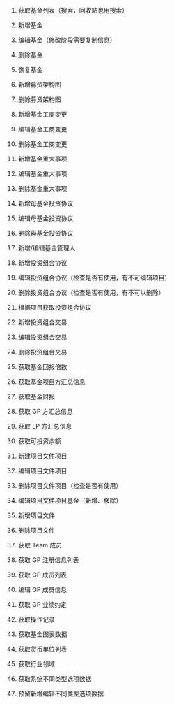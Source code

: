 1. 获取基金列表（搜索，回收站也用搜索）
2. 新增基金
3. 编辑基金（修改阶段需要复制信息）
4. 删除基金
5. 恢复基金
6. 新增募资架构图
7. 删除募资架构图
8. 新增基金工商变更
9. 编辑基金工商变更
10. 删除基金工商变更
11. 新增基金重大事项
12. 编辑基金重大事项
13. 删除基金重大事项
14. 新增母基金投资协议
15. 编辑母基金投资协议
16. 删除母基金投资协议
17. 新增/编辑基金管理人




44. 新增投资组合协议
45. 编辑投资组合协议（检查是否有使用，有不可编辑项目）
46. 删除投资组合协议（检查是否有使用，有不可以删除）
47. 根据项目获取投资组合协议
48. 新增投资组合交易
49. 编辑投资组合交易
50. 删除投资组合交易
51. 获取基金回报倍数
52. 获取基金项目方汇总信息
53. 获取基金财报
54. 获取 GP 方汇总信息
55. 获取 LP 方汇总信息
56. 获取可投资余额
57. 新建项目文件项目
58. 编辑项目文件项目
59. 删除项目文件项目（检查是否有使用）
60. 编辑项目文件项目基金（新增、移除）
61. 新增项目文件
62. 删除项目文件
63. 获取 Team 成员
64. 获取 GP 注册信息列表
65. 获取 GP 成员列表
66. 编辑 GP 成员信息
67. 获取 GP 业绩约定


90. 获取操作记录
91. 获取基金图表数据
92. 获取货币单位列表
93. 获取行业领域
94. 获取系统不同类型选项数据
95. 预留新增编辑不同类型选项数据